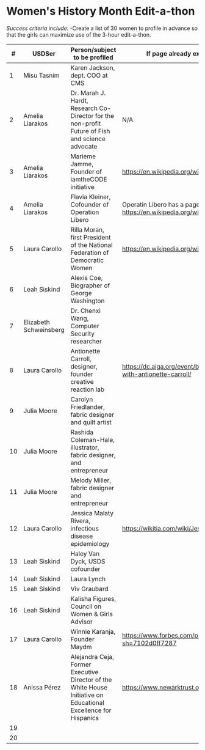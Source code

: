 # Women's History Month Edit-a-thon

*Success criteria include:*
-Create a list of 30 women to profile in advance so that the girls can maximize use of the 3-hour edit-a-thon.


| #  | USDSer | Person/subject to be profiled  | If page already exists, post Wikpedia link here |  |
|---|---|---|---|---|
| 1  | Misu Tasnim  | Karen Jackson, dept. COO at CMS |   | |
| 2  | Amelia Liarakos | Dr. Marah J. Hardt, Research Co-Director for the non-profit Future of Fish and science advocate | N/A | |
| 3  | Amelia Liarakos | Marieme Jamme, Founder of iamtheCODE initiative | https://en.wikipedia.org/wiki/Mari%C3%A9me_Jamme | |
| 4  | Amelia Liarakos |  Flavia Kleiner, Cofounder of Operation Libero | Operatin Libero has a page: https://en.wikipedia.org/wiki/Operation_Libero | |
| 5 | Laura Carollo  | Rilla Moran, first President of the National Federation of Democratic Women  |  https://en.wikipedia.org/wiki/Rilla_Moran | https://www.nfdw.com/history |  https://en.wikipedia.org/wiki/National_Federation_of_Democratic_Women |
| 6  | Leah Siskind  | Alexis Coe, Biographer of George Washington  |   | |
| 7  | Elizabeth Schweinsberg | Dr. Chenxi Wang, Computer Security researcher  |   | |
| 8  | Laura Carollo  | Antionette Carroll, designer, founder creative reaction lab  |  https://dc.aiga.org/event/building-equity-through-design-with-antionette-carroll/ | |
| 9  | Julia Moore  | Carolyn Friedlander, fabric designer and quilt artist  |   | |
| 10  | Julia Moore  | Rashida Coleman-Hale, illustrator, fabric designer, and entrepreneur |   | |
| 11  | Julia Moore  | Melody Miller, fabric designer and entrepreneur  |   | |
| 12  | Laura Carollo  |  Jessica Malaty Rivera, infectious disease epidemiology  | https://wikitia.com/wiki/Jessica_Malaty_Rivera  | https://www.todaysparent.com/influential-parents-list/jessica-malaty-rivera/  |  https://covidtracking.com/ (she was science and comms lead for this project)  |
| 13  | Leah Siskind  | Haley Van Dyck, USDS cofounder  |   | |
| 14  | Leah Siskind  |  Laura Lynch |   | |
| 15  | Leah Siskind  | Viv Graubard  |   | |
| 16  | Leah Siskind | Kalisha Figures, Council on Women & Girls Advisor   |   | |
| 17  | Laura Carollo  | Winnie Karanja, Founder Maydm  | https://www.forbes.com/profile/winnie-karanja/?sh=7102d0ff7287   |  https://www.ibmadison.com/winnie-karanja-maydm/  |  https://wisconsinlife.org/story/one-womans-mission-to-make-tech-open-to-all/ |
| 18  | Anissa Pérez  | Alejandra Ceja, Former Executive Director of the White House Initiative on Educational Excellence for Hispanics  | https://www.newarktrust.org/alejandra_ceja_newark_trust_board |  |
| 19  |   |   |   | |
| 20  |   |   |   | |
